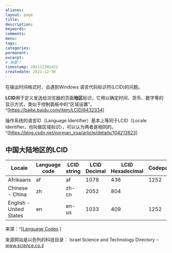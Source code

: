 ```yaml
---
aliases:
layout: page
title:
description:
keywords:
comments:
menu:
tags: 
categories:
permanent: 
excerpt:
# 摘要？
timestamp: 202112301422
createdate: 2021-12-30
---
```


在输出时间格式时，会遇到Windows 语言代码标识符(LCID)的问题。

**LCID**用于定义发送给浏览器的页面**地区**标识，它用以确定时间、货币、数字等的显示方式，类似于控制面板中的“区域设置”。 ^[https://baike.baidu.com/item/LCID/8432334]

操作系统的语言ID（Language Identifier）基本上等同于LCID（Locale Identifier，也叫做区域标识），可以认为两者是相同的。^[https://blog.csdn.net/norman_irsa/article/details/104213823]



## 中国大陆地区的LCID


| Locale | Language code | LCID string | LCID Decimal | LCID Hexadecimal | Codepage |
| --- | --- | --- | --- | --- | --- |
| Afrikaans | af | af | 1078 | 436 | 1252 | ## 想法|
| Chinese - China |zh |zh-cn |2052|804 |
| English - United States|en|en-us|1033|409|1252

来源：^[[Language Codes](https://www.science.co.il/language/Locale-codes.php) ]

来源网站是以色列的科技目录：
Israel Science and Technology Directory – www.science.co.il